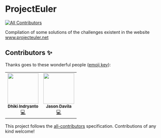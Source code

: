 # ProjectEuler
<!-- ALL-CONTRIBUTORS-BADGE:START - Do not remove or modify this section -->
[![All Contributors](https://img.shields.io/badge/all_contributors-2-orange.svg?style=flat-square)](#contributors-)
<!-- ALL-CONTRIBUTORS-BADGE:END -->

Compilation of some solutions of the challenges existent in the website www.projecteuler.net

## Contributors ✨

Thanks goes to these wonderful people ([emoji key](https://allcontributors.org/docs/en/emoji-key)):

<!-- ALL-CONTRIBUTORS-LIST:START - Do not remove or modify this section -->
<!-- prettier-ignore-start -->
<!-- markdownlint-disable -->
<table>
  <tr>
    <td align="center"><a href="http://indryanto.com"><img src="https://avatars3.githubusercontent.com/u/42679071?v=4?s=100" width="100px;" alt=""/><br /><sub><b>Dhiki Indryanto</b></sub></a><br /><a href="https://github.com/syujie/project-euler/commits?author=gebleksengek" title="Code">💻</a></td>
    <td align="center"><a href="https://github.com/zherner"><img src="https://avatars.githubusercontent.com/u/29664512?v=4?s=100" width="100px;" alt=""/><br /><sub><b>Jason Davila</b></sub></a><br /><a href="https://github.com/syujie/project-euler/commits?author=zherner" title="Code">💻</a></td>
  </tr>
</table>

<!-- markdownlint-restore -->
<!-- prettier-ignore-end -->

<!-- ALL-CONTRIBUTORS-LIST:END -->

This project follows the [all-contributors](https://github.com/all-contributors/all-contributors) specification. Contributions of any kind welcome!
